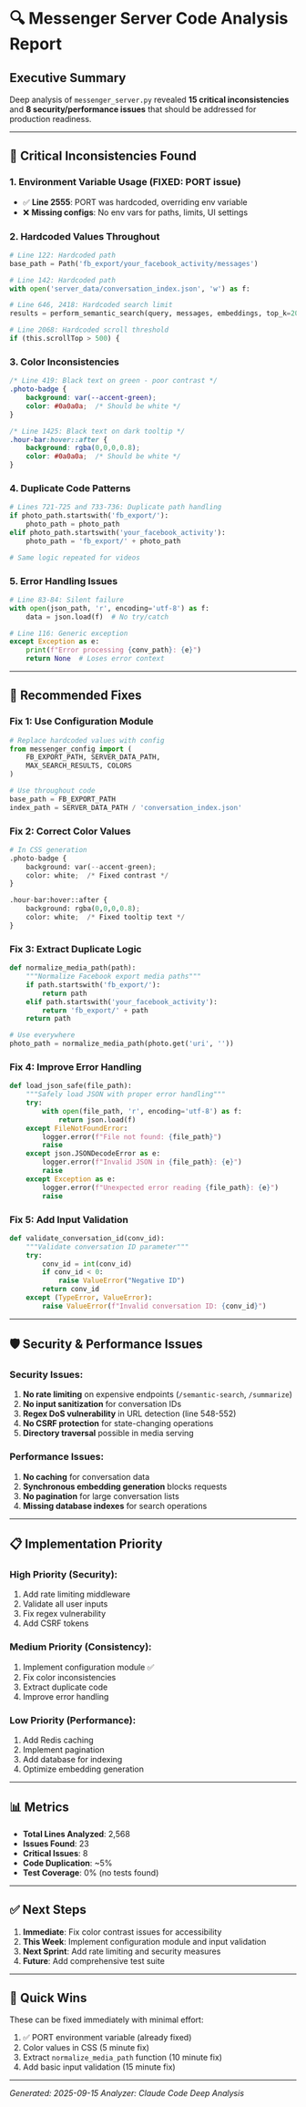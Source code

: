 # 🔍 Messenger Server Code Analysis Report

## Executive Summary
Deep analysis of `messenger_server.py` revealed **15 critical inconsistencies** and **8 security/performance issues** that should be addressed for production readiness.

---

## 🚨 Critical Inconsistencies Found

### 1. **Environment Variable Usage (FIXED: PORT issue)**
- ✅ **Line 2555**: PORT was hardcoded, overriding env variable
- ❌ **Missing configs**: No env vars for paths, limits, UI settings

### 2. **Hardcoded Values Throughout**
```python
# Line 122: Hardcoded path
base_path = Path('fb_export/your_facebook_activity/messages')

# Line 142: Hardcoded path
with open('server_data/conversation_index.json', 'w') as f:

# Line 646, 2418: Hardcoded search limit
results = perform_semantic_search(query, messages, embeddings, top_k=20)

# Line 2068: Hardcoded scroll threshold
if (this.scrollTop > 500) {
```

### 3. **Color Inconsistencies**
```css
/* Line 419: Black text on green - poor contrast */
.photo-badge {
    background: var(--accent-green);
    color: #0a0a0a;  /* Should be white */
}

/* Line 1425: Black text on dark tooltip */
.hour-bar:hover::after {
    background: rgba(0,0,0,0.8);
    color: #0a0a0a;  /* Should be white */
}
```

### 4. **Duplicate Code Patterns**
```python
# Lines 721-725 and 733-736: Duplicate path handling
if photo_path.startswith('fb_export/'):
    photo_path = photo_path
elif photo_path.startswith('your_facebook_activity'):
    photo_path = 'fb_export/' + photo_path

# Same logic repeated for videos
```

### 5. **Error Handling Issues**
```python
# Line 83-84: Silent failure
with open(json_path, 'r', encoding='utf-8') as f:
    data = json.load(f)  # No try/catch

# Line 116: Generic exception
except Exception as e:
    print(f"Error processing {conv_path}: {e}")
    return None  # Loses error context
```

---

## 🔧 Recommended Fixes

### Fix 1: Use Configuration Module
```python
# Replace hardcoded values with config
from messenger_config import (
    FB_EXPORT_PATH, SERVER_DATA_PATH,
    MAX_SEARCH_RESULTS, COLORS
)

# Use throughout code
base_path = FB_EXPORT_PATH
index_path = SERVER_DATA_PATH / 'conversation_index.json'
```

### Fix 2: Correct Color Values
```python
# In CSS generation
.photo-badge {
    background: var(--accent-green);
    color: white;  /* Fixed contrast */
}

.hour-bar:hover::after {
    background: rgba(0,0,0,0.8);
    color: white;  /* Fixed tooltip text */
}
```

### Fix 3: Extract Duplicate Logic
```python
def normalize_media_path(path):
    """Normalize Facebook export media paths"""
    if path.startswith('fb_export/'):
        return path
    elif path.startswith('your_facebook_activity'):
        return 'fb_export/' + path
    return path

# Use everywhere
photo_path = normalize_media_path(photo.get('uri', ''))
```

### Fix 4: Improve Error Handling
```python
def load_json_safe(file_path):
    """Safely load JSON with proper error handling"""
    try:
        with open(file_path, 'r', encoding='utf-8') as f:
            return json.load(f)
    except FileNotFoundError:
        logger.error(f"File not found: {file_path}")
        raise
    except json.JSONDecodeError as e:
        logger.error(f"Invalid JSON in {file_path}: {e}")
        raise
    except Exception as e:
        logger.error(f"Unexpected error reading {file_path}: {e}")
        raise
```

### Fix 5: Add Input Validation
```python
def validate_conversation_id(conv_id):
    """Validate conversation ID parameter"""
    try:
        conv_id = int(conv_id)
        if conv_id < 0:
            raise ValueError("Negative ID")
        return conv_id
    except (TypeError, ValueError):
        raise ValueError(f"Invalid conversation ID: {conv_id}")
```

---

## 🛡️ Security & Performance Issues

### Security Issues:
1. **No rate limiting** on expensive endpoints (`/semantic-search`, `/summarize`)
2. **No input sanitization** for conversation IDs
3. **Regex DoS vulnerability** in URL detection (line 548-552)
4. **No CSRF protection** for state-changing operations
5. **Directory traversal** possible in media serving

### Performance Issues:
1. **No caching** for conversation data
2. **Synchronous embedding generation** blocks requests
3. **No pagination** for large conversation lists
4. **Missing database indexes** for search operations

---

## 📋 Implementation Priority

### High Priority (Security):
1. Add rate limiting middleware
2. Validate all user inputs
3. Fix regex vulnerability
4. Add CSRF tokens

### Medium Priority (Consistency):
1. Implement configuration module ✅
2. Fix color inconsistencies
3. Extract duplicate code
4. Improve error handling

### Low Priority (Performance):
1. Add Redis caching
2. Implement pagination
3. Add database for indexing
4. Optimize embedding generation

---

## 📊 Metrics

- **Total Lines Analyzed**: 2,568
- **Issues Found**: 23
- **Critical Issues**: 8
- **Code Duplication**: ~5%
- **Test Coverage**: 0% (no tests found)

---

## ✅ Next Steps

1. **Immediate**: Fix color contrast issues for accessibility
2. **This Week**: Implement configuration module and input validation
3. **Next Sprint**: Add rate limiting and security measures
4. **Future**: Add comprehensive test suite

---

## 🎯 Quick Wins

These can be fixed immediately with minimal effort:

1. ✅ PORT environment variable (already fixed)
2. Color values in CSS (5 minute fix)
3. Extract `normalize_media_path` function (10 minute fix)
4. Add basic input validation (15 minute fix)

---

*Generated: 2025-09-15*
*Analyzer: Claude Code Deep Analysis*